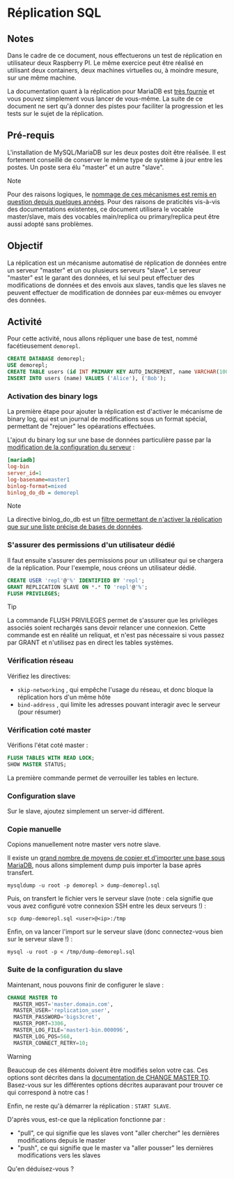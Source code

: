 # Réplication SQL

## Notes

Dans le cadre de ce document, nous effectuerons un test de réplication en utilisateur deux Raspberry PI.
Le même exercice peut être réalisé en utilisant deux containers, deux machines virtuelles ou, à moindre mesure, sur une même machine.

La documentation quant à la réplication pour MariaDB est [très fournie](https://mariadb.com/docs/server/ha-and-performance/standard-replication) et vous pouvez simplement vous lancer de vous-même.
La suite de ce document ne sert qu'à donner des pistes pour faciliter la progression et les tests sur le sujet de la réplication.

## Pré-requis

L'installation de MySQL/MariaDB sur les deux postes doit être réalisée. Il est fortement conseillé de conserver le même type de système à jour entre les postes.
Un poste sera élu "master" et un autre "slave".

> [!Note]
> Pour des raisons logiques, le [nommage de ces mécanismes est remis en question depuis quelques années](https://en.wikipedia.org/wiki/Master%E2%80%93slave_(technology)#Controversy).
> Pour des raisons de praticités vis-à-vis des documentations existentes, ce document utilisera le vocable master/slave, mais des vocables main/replica ou primary/replica peut être aussi adopté sans problèmes.

## Objectif

La réplication est un mécanisme automatisé de réplication de données entre un serveur "master" et un ou plusieurs serveurs "slave".
Le serveur "master" est le garant des données, et lui seul peut effectuer des modifications de données et des envois aux slaves, tandis que les slaves ne peuvent effectuer de modification de données par eux-mêmes ou envoyer des données.

## Activité

Pour cette activité, nous allons répliquer une base de test, nommé facétieusement `demorepl`.

```sql
CREATE DATABASE demorepl;
USE demorepl;
CREATE TABLE users (id INT PRIMARY KEY AUTO_INCREMENT, name VARCHAR(100));
INSERT INTO users (name) VALUES ('Alice'), ('Bob');
```

### Activation des binary logs

La première étape pour ajouter la réplication est d'activer le mécanisme de binary log, qui est un journal de modifications sous un format spécial, permettant de "rejouer" les opéarations effectuées.

L'ajout du binary log sur une base de données particulière passe par la [modification de la configuration du serveur](https://mariadb.com/docs/server/ha-and-performance/standard-replication/setting-up-replication) :

```ini
[mariadb]
log-bin
server_id=1
log-basename=master1
binlog-format=mixed
binlog_do_db = demorepl
```

> [!Note]
> La directive binlog_do_db est un [filtre permettant de n'activer la réplication que sur une liste précise de bases de données](https://mariadb.com/docs/server/ha-and-performance/standard-replication/replication-filters).

### S'assurer des permissions d'un utilisateur dédié

Il faut ensuite s'assurer des permissions pour un utilisateur qui se chargera de la réplication. Pour l'exemple, nous créons un utilisateur dédié.

```sql
CREATE USER 'repl'@'%' IDENTIFIED BY 'repl';
GRANT REPLICATION SLAVE ON *.* TO 'repl'@'%';
FLUSH PRIVILEGES;
```

> [!Tip]
> La commande FLUSH PRIVILEGES permet de s'assurer que les privilèges associés soient rechargés sans devoir relancer une connexion.
> Cette commande est en réalité un reliquat, et n'est pas nécessaire si vous passez par GRANT et n'utilisez pas en direct les tables systèmes.

### Vérification réseau

Vérifiez les directives:
- `skip-networking` , qui empêche l'usage du réseau, et donc bloque la réplication hors d'un même hôte
- `bind-address` , qui limite les adresses pouvant interagir avec le serveur (pour résumer)

### Vérification coté master

Vérifions l'état coté master :

```sql
FLUSH TABLES WITH READ LOCK;
SHOW MASTER STATUS;
```

La première commande permet de verrouiller les tables en lecture.

### Configuration slave

Sur le slave, ajoutez simplement un server-id différent.

### Copie manuelle

Copions manuellement notre master vers notre slave. 

Il existe un [grand nombre de moyens de copier et d'importer une base sous MariaDB](https://mariadb.com/docs/server/clients-and-utilities/backup-restore-and-import-clients), nous allons simplement dump puis importer la base après transfert.

```
mysqldump -u root -p demorepl > dump-demorepl.sql
```

Puis, on transfert le fichier vers le serveur slave (note : cela signifie que vous avez configuré votre connexion SSH entre les deux serveurs !) :

```
scp dump-demorepl.sql <user>@<ip>:/tmp
```

Enfin, on va lancer l'import sur le serveur slave (donc connectez-vous bien sur le serveur slave !) :

```
mysql -u root -p < /tmp/dump-demorepl.sql
```

### Suite de la configuration du slave

Maintenant, nous pouvons finir de configurer le slave :

```sql
CHANGE MASTER TO
  MASTER_HOST='master.domain.com',
  MASTER_USER='replication_user',
  MASTER_PASSWORD='bigs3cret',
  MASTER_PORT=3306,
  MASTER_LOG_FILE='master1-bin.000096',
  MASTER_LOG_POS=568,
  MASTER_CONNECT_RETRY=10;
```

> [!Warning]
> Beaucoup de ces éléments doivent être modifiés selon votre cas. Ces options sont décrites dans la [documentation de CHANGE MASTER TO](https://mariadb.com/docs/server/reference/sql-statements/administrative-sql-statements/replication-statements/change-master-to#syntax).
> Basez-vous sur les différentes options décrites auparavant pour trouver ce qui correspond à notre cas !

Enfin, ne reste qu'à démarrer la réplication : `START SLAVE`.

D'après vous, est-ce que la réplication fonctionne par :
- "pull", ce qui signifie que les slaves vont "aller chercher" les dernières modifications depuis le master
- "push", ce qui signifie que le master va "aller pousser" les dernières modifications vers les slaves

Qu'en déduisez-vous ?
